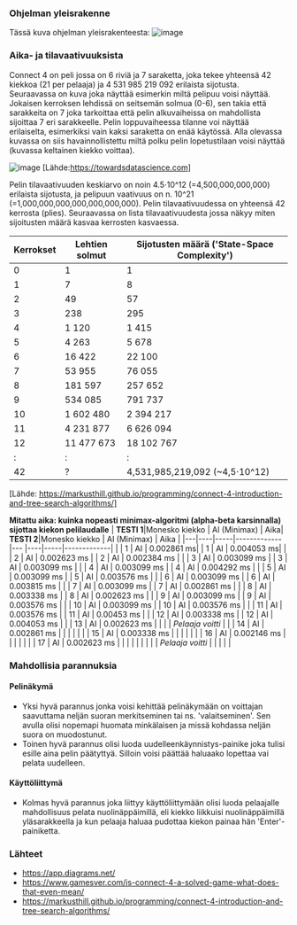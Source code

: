 ### Ohjelman yleisrakenne
Tässä kuva ohjelman yleisrakenteesta:
![image](https://user-images.githubusercontent.com/101586122/206666355-02a0e92a-a7db-4e49-8c82-215186bd4833.png)
 

### Aika- ja tilavaativuuksista
Connect 4 on peli jossa on 6 riviä ja 7 saraketta, joka tekee yhteensä 42 kiekkoa (21 per pelaaja) ja 4 531 985 219 092 erilaista sijotusta. Seuraavassa on kuva joka näyttää esimerkin miltä pelipuu voisi näyttää. Jokaisen kerroksen lehdissä on seitsemän solmua (0-6), sen takia että sarakkeita on 7 joka tarkoittaa että pelin alkuvaiheissa on mahdollista sijoittaa 7 eri sarakkeelle. Pelin loppuvaiheessa tilanne voi näyttää erilaiselta, esimerkiksi vain kaksi saraketta on enää käytössä. Alla olevassa kuvassa on siis havainnollistettu miltä polku pelin lopetustilaan voisi näyttää (kuvassa keltainen kiekko voittaa).

![image](https://user-images.githubusercontent.com/101586122/204755578-27d0e0dc-dc1d-4b6c-9eee-aa76753460cc.png) [Lähde:https://towardsdatascience.com]

Pelin tilavaativuuden keskiarvo on noin 4.5⋅10^12 (=4,500,000,000,000) erilaista sijotusta, ja pelipuun vaativuus on n. 10^21 (=1,000,000,000,000,000,000,000). Pelin tilavaativuudessa on yhteensä 42 kerrosta (plies). Seuraavassa on lista tilavaativuudesta jossa näkyy miten sijoitusten määrä kasvaa kerrosten kasvaessa.

| Kerrokset | Lehtien solmut | Sijotusten määrä ('State-Space Complexity') |
|---|----|---|
| 0 | 1 | 1 |
| 1 | 7 | 8 | 
| 2 | 49 | 57 | 
| 3 |  238 | 295 | 
| 4 | 1 120 | 1 415 | 
| 5 | 4 263 | 5 678 | 
| 6 | 16 422 | 22 100 | 
| 7 | 53 955 | 76 055 | 
| 8 | 181 597 | 257 652 | 
| 9 | 534 085 | 791 737 |
| 10 | 1 602 480 | 2 394 217 |
| 11 | 4 231 877 | 6 626 094 |
| 12 | 11 477 673 | 18 102 767 |
| : | : | : |
| 42 | ? | 4,531,985,219,092 (~4,5⋅10^12) |

[Lähde: https://markusthill.github.io/programming/connect-4-introduction-and-tree-search-algorithms/]


**Mitattu aika: kuinka nopeasti minimax-algoritmi (alpha-beta karsinnalla) sijottaa kiekon pelilaudalle**
| **TESTI 1**|Monesko kiekko | AI (Minimax) | Aika| **TESTI 2**|Monesko kiekko | AI (Minimax) | Aika |
|---|----|-----|-------------|--- |----|-----|-------------|
| | 1 | AI | 0.002861 ms|    | 1 | AI | 0.004053 ms|
| | 2 | AI |  0.002623 ms |  | 2 | AI | 0.002384 ms |
| | 3 | AI | 0.003099 ms |   | 3 | AI | 0.003099 ms |
| | 4 | AI | 0.003099 ms |   | 4 | AI |  0.004292 ms |
| | 5 | AI | 0.003099 ms |   | 5 | AI | 0.003576 ms |
| | 6 | AI | 0.003099 ms |   | 6 | AI | 0.003815 ms |
| | 7 | AI | 0.003099 ms |   | 7 | AI |  0.002861 ms |
| | 8 | AI | 0.003338 ms |   | 8 | AI | 0.002623 ms |
| | 9 | AI | 0.003099 ms |   | 9 | AI | 0.003576 ms |
| | 10 | AI | 0.003099 ms |  | 10 | AI | 0.003576 ms |
| | 11 | AI | 0.003576 ms |  | 11 | AI | 0.00453 ms |
| | 12 | AI | 0.003338 ms |  | 12 | AI | 0.004053 ms |
| | 13 | AI | 0.002623 ms |  | | | *Pelaaja voitti* |
| | 14 | AI | 0.002861 ms |  | | | |
| | 15 | AI | 0.003338 ms |  | | | |
| | 16 | AI | 0.002146 ms |  | | | |
| | 17 | AI | 0.002623 ms |  | | | |
| |  |  | *Pelaaja voitti* |   | | | |



### Mahdollisia parannuksia
#### Pelinäkymä
- Yksi hyvä parannus jonka voisi kehittää pelinäkymään on voittajan saavuttama neljän suoran merkitseminen tai ns. 'valaitseminen'. Sen avulla olisi nopemapi huomata minkälaisen ja missä kohdassa neljän suora on muodostunut.
- Toinen hyvä parannus olisi luoda uudelleenkäynnistys-painike joka tulisi esille aina pelin päätyttyä. Silloin voisi päättää haluaako lopettaa vai pelata uudelleen.
#### Käyttöliittymä
- Kolmas hyvä parannus joka liittyy käyttöliittymään olisi luoda pelaajalle mahdollisuus pelata nuolinäppäimillä, eli kiekko liikkuisi nuolinäppäimillä
yläsarakkeella ja kun pelaaja haluaa pudottaa kiekon painaa hän 'Enter'-painiketta.


### Lähteet
* https://app.diagrams.net/
* https://www.gamesver.com/is-connect-4-a-solved-game-what-does-that-even-mean/
* https://markusthill.github.io/programming/connect-4-introduction-and-tree-search-algorithms/
